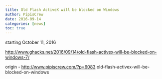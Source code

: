 ```yaml
---
title: Old Flash ActiveX will be blocked on Windows
author: PipisCrew
date: 2016-09-14
categories: [news]
toc: true
---
```


starting October 11, 2016

http://www.ghacks.net/2016/09/14/old-flash-activex-will-be-blocked-on-windows-7/

origin - http://www.pipiscrew.com/?p=6083 old-flash-activex-will-be-blocked-on-windows